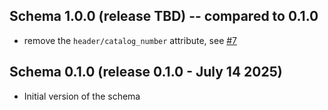 Schema 1.0.0 (release TBD) -- compared to 0.1.0
--------------------------------------------------------
- remove the `header/catalog_number` attribute, see [#7](https://github.com/AcademySoftwareFoundation/rawtoaces-data/issues/7)

Schema 0.1.0 (release 0.1.0 - July 14 2025)
--------------------------------------------------------
- Initial version of the schema